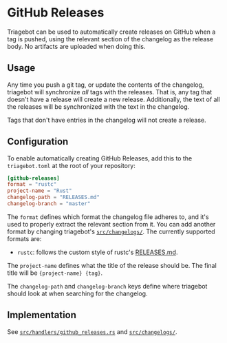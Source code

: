 # GitHub Releases

Triagebot can be used to automatically create releases on GitHub when a tag is pushed, using the relevant section of the changelog as the release body.
No artifacts are uploaded when doing this.

## Usage

Any time you push a git tag, or update the contents of the changelog, triagebot will synchronize *all* tags with the releases.
That is, any tag that doesn't have a release will create a new release.
Additionally, the text of all the releases will be synchronized with the text in the changelog.

Tags that don't have entries in the changelog will not create a release.

## Configuration

To enable automatically creating GitHub Releases, add this to the `triagebot.toml` at the root of your repository:

```toml
[github-releases]
format = "rustc"
project-name = "Rust"
changelog-path = "RELEASES.md"
changelog-branch = "master"
```

The `format` defines which format the changelog file adheres to, and it's used to properly extract the relevant section from it.
You can add another format by changing triagebot's [`src/changelogs/`](https://github.com/rust-lang/triagebot/tree/master/src/changelogs).
The currently supported formats are:

* `rustc`: follows the custom style of rustc's [RELEASES.md](https://github.com/rust-lang/rust/blob/master/RELEASES.md).

The `project-name` defines what the title of the release should be.
The final title will be `{project-name} {tag}`.

The `changelog-path` and `changelog-branch` keys define where triagebot should look at when searching for the changelog.

## Implementation

See [`src/handlers/github_releases.rs`](https://github.com/rust-lang/triagebot/blob/HEAD/src/handlers/github_releases.rs) and [`src/changelogs/`](https://github.com/rust-lang/triagebot/tree/HEAD/src/changelogs).
